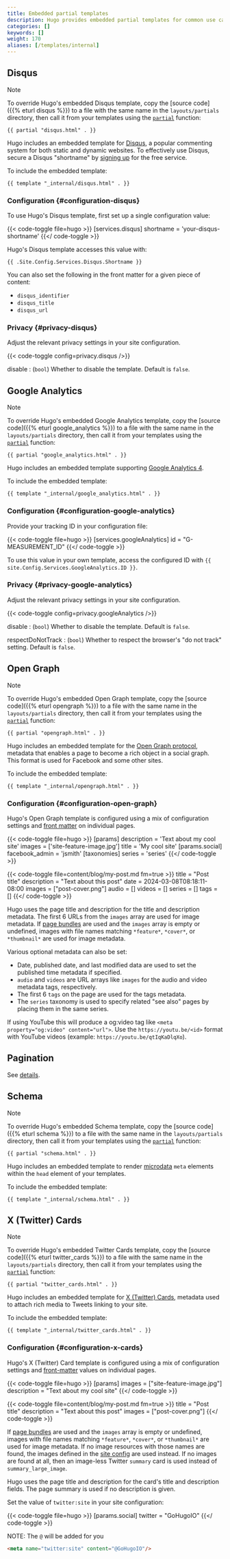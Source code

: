 ```yaml
---
title: Embedded partial templates
description: Hugo provides embedded partial templates for common use cases.
categories: []
keywords: []
weight: 170
aliases: [/templates/internal]
---
```


## Disqus

> [!note]
> To override Hugo's embedded Disqus template, copy the [source code]({{% eturl disqus %}}) to a file with the same name in the `layouts/partials` directory, then call it from your templates using the [`partial`] function:
>
> `{{ partial "disqus.html" . }}`

Hugo includes an embedded template for [Disqus], a popular commenting system for both static and dynamic websites. To effectively use Disqus, secure a Disqus "shortname" by [signing up] for the free service.

To include the embedded template:

```go-html-template
{{ template "_internal/disqus.html" . }}
```

### Configuration {#configuration-disqus}

To use Hugo's Disqus template, first set up a single configuration value:

{{< code-toggle file=hugo >}}
[services.disqus]
shortname = 'your-disqus-shortname'
{{</ code-toggle >}}

Hugo's Disqus template accesses this value with:

```go-html-template
{{ .Site.Config.Services.Disqus.Shortname }}
```

You can also set the following in the front matter for a given piece of content:

- `disqus_identifier`
- `disqus_title`
- `disqus_url`

### Privacy {#privacy-disqus}

Adjust the relevant privacy settings in your site configuration.

{{< code-toggle config=privacy.disqus />}}

disable
: (`bool`) Whether to disable the template. Default is `false`.

## Google Analytics

> [!note]
> To override Hugo's embedded Google Analytics template, copy the [source code]({{% eturl google_analytics %}}) to a file with the same name in the `layouts/partials` directory, then call it from your templates using the [`partial`] function:
>
> `{{ partial "google_analytics.html" . }}`

Hugo includes an embedded template supporting [Google Analytics 4].

To include the embedded template:

```go-html-template
{{ template "_internal/google_analytics.html" . }}
```

### Configuration {#configuration-google-analytics}

Provide your tracking ID in your configuration file:

{{< code-toggle file=hugo >}}
[services.googleAnalytics]
id = "G-MEASUREMENT_ID"
{{</ code-toggle >}}

To use this value in your own template, access the configured ID with `{{ site.Config.Services.GoogleAnalytics.ID }}`.

### Privacy {#privacy-google-analytics}

Adjust the relevant privacy settings in your site configuration.

{{< code-toggle config=privacy.googleAnalytics />}}

disable
: (`bool`) Whether to disable the template. Default is `false`.

respectDoNotTrack
: (`bool`) Whether to respect the browser's "do not track" setting. Default is `false`.

## Open Graph

> [!note]
> To override Hugo's embedded Open Graph template, copy the [source code]({{% eturl opengraph %}}) to a file with the same name in the `layouts/partials` directory, then call it from your templates using the [`partial`] function:
>
> `{{ partial "opengraph.html" . }}`

Hugo includes an embedded template for the [Open Graph protocol](https://ogp.me/), metadata that enables a page to become a rich object in a social graph.
This format is used for Facebook and some other sites.

To include the embedded template:

```go-html-template
{{ template "_internal/opengraph.html" . }}
```

### Configuration {#configuration-open-graph}

Hugo's Open Graph template is configured using a mix of configuration settings and [front matter](/content-management/front-matter/) on individual pages.

{{< code-toggle file=hugo >}}
[params]
  description = 'Text about my cool site'
  images = ['site-feature-image.jpg']
  title = 'My cool site'
  [params.social]
  facebook_admin = 'jsmith'
[taxonomies]
  series = 'series'
{{</ code-toggle >}}

{{< code-toggle file=content/blog/my-post.md fm=true >}}
title = "Post title"
description = "Text about this post"
date = 2024-03-08T08:18:11-08:00
images = ["post-cover.png"]
audio = []
videos = []
series = []
tags = []
{{</ code-toggle >}}

Hugo uses the page title and description for the title and description metadata.
The first 6 URLs from the `images` array are used for image metadata.
If [page bundles](/content-management/page-bundles/) are used and the `images` array is empty or undefined, images with file names matching `*feature*`, `*cover*`, or `*thumbnail*` are used for image metadata.

Various optional metadata can also be set:

- Date, published date, and last modified data are used to set the published time metadata if specified.
- `audio` and `videos` are URL arrays like `images` for the audio and video metadata tags, respectively.
- The first 6 `tags` on the page are used for the tags metadata.
- The `series` taxonomy is used to specify related "see also" pages by placing them in the same series.

If using YouTube this will produce a og:video tag like `<meta property="og:video" content="url">`. Use the `https://youtu.be/<id>` format with YouTube videos (example: `https://youtu.be/qtIqKaDlqXo`).

## Pagination

See [details](/templates/pagination/).

## Schema

> [!note]
> To override Hugo's embedded Schema template, copy the [source code]({{% eturl schema %}}) to a file with the same name in the `layouts/partials` directory, then call it from your templates using the [`partial`] function:
>
> `{{ partial "schema.html" . }}`

Hugo includes an embedded template to render [microdata] `meta` elements within the `head` element of your templates.

To include the embedded template:

```go-html-template
{{ template "_internal/schema.html" . }}
```

## X (Twitter) Cards

> [!note]
> To override Hugo's embedded Twitter Cards template, copy the [source code]({{% eturl twitter_cards %}}) to a file with the same name in the `layouts/partials` directory, then call it from your templates using the [`partial`] function:
>
> `{{ partial "twitter_cards.html" . }}`

Hugo includes an embedded template for [X (Twitter) Cards](https://developer.x.com/en/docs/twitter-for-websites/cards/overview/abouts-cards),
metadata used to attach rich media to Tweets linking to your site.

To include the embedded template:

```go-html-template
{{ template "_internal/twitter_cards.html" . }}
```

### Configuration {#configuration-x-cards}

Hugo's X (Twitter) Card template is configured using a mix of configuration settings and [front-matter](/content-management/front-matter/) values on individual pages.

{{< code-toggle file=hugo >}}
[params]
  images = ["site-feature-image.jpg"]
  description = "Text about my cool site"
{{</ code-toggle >}}

{{< code-toggle file=content/blog/my-post.md fm=true >}}
title = "Post title"
description = "Text about this post"
images = ["post-cover.png"]
{{</ code-toggle >}}

If [page bundles](/content-management/page-bundles/) are used and the `images` array is empty or undefined, images with file names matching `*feature*`, `*cover*`, or `*thumbnail*` are used for image metadata.
If no image resources with those names are found, the images defined in the [site config](/configuration/) are used instead.
If no images are found at all, then an image-less Twitter `summary` card is used instead of `summary_large_image`.

Hugo uses the page title and description for the card's title and description fields. The page summary is used if no description is given.

Set the value of `twitter:site` in your site configuration:

{{< code-toggle file=hugo >}}
[params.social]
twitter = "GoHugoIO"
{{</ code-toggle >}}

NOTE: The `@` will be added for you

```html
<meta name="twitter:site" content="@GoHugoIO"/>
```

[`partial`]: /functions/partials/include/
[Disqus]: https://disqus.com
[Google Analytics 4]: https://support.google.com/analytics/answer/10089681
[microdata]: https://html.spec.whatwg.org/multipage/microdata.html#microdata
[signing up]: https://disqus.com/profile/signup/

